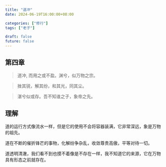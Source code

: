 ```yaml
---
title: "道冲"
date: 2024-06-19T16:00:00+08:00

categories: ["修行"]
tags: ["老子"]

draft: false
future: false
---
```


## 第四章

> 道冲, 而用之或不盈。渊兮，似万物之宗。

> 挫其锐，解其纷，和其光，同其尘。

> 湛兮似或存。吾不知谁之子，象帝之先。


## 理解

道的运行方式像流水一样，但是它的使用不会将容器装满，它非常深远，象是万物的祖先。

道在不断的催折锋芒的事物，化解纷争杂乱，收敛尊贵高傲，平等对待一切。

道透明清澈，我们看不到也摸不着像是不存在一样，我不知道它的来源，它在万物具有形态之前就存在。
